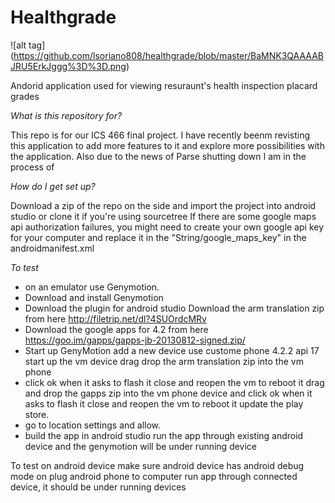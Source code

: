 # Healthgrade
![alt tag] (https://github.com/lsoriano808/healthgrade/blob/master/BaMNK3QAAAABJRU5ErkJggg%3D%3D.png)



Andorid application used for viewing resuraunt's health inspection placard grades

_What is this repository for?_ 

This repo is for our ICS 466 final project. I have recently beenm revisting this application to add more features to it and explore more possibilities with the application. Also due to the news of Parse shutting down I am in the process of 

_How do I get set up?_

Download a zip of the repo on the side and import the project into android studio or clone it if you're using sourcetree If there are some google maps api authorization failures, you might need to create your own google api key for your computer and replace it in the "String/google_maps_key" in the androidmanifest.xml

_To test_ 
* on an emulator use Genymotion.
* Download and install Genymotion 
* Download the plugin for android studio Download the arm translation zip from here http://filetrip.net/dl?4SUOrdcMRv
* Download the google apps for 4.2 from here https://goo.im/gapps/gapps-jb-20130812-signed.zip/ 
* Start up GenyMotion add a new device use custome phone 4.2.2 api 17 start up the vm device drag drop the arm translation zip into the vm phone 
* click ok when it asks to flash it close and reopen the vm to reboot it drag and drop the gapps zip into the vm phone device and click ok when it asks to flash it close and reopen the vm to reboot it update the play store.
* go to location settings and allow. 
* build the app in android studio run the app through existing android device and the genymotion will be under running device

To test on android device make sure android device has android debug mode on plug android phone to computer run app through connected device, it should be under running devices
